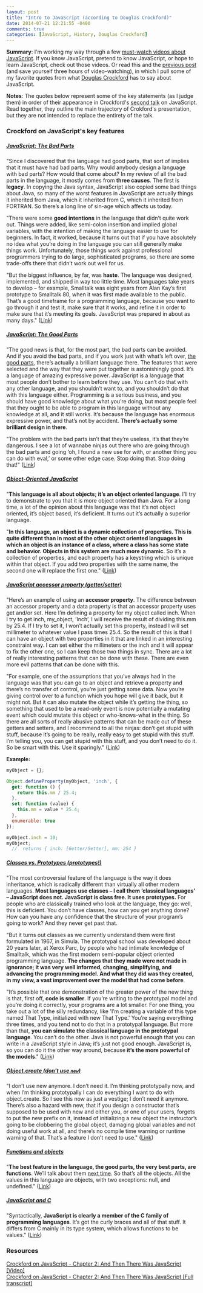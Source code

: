 ```yaml
---
layout: post
title: "Intro to JavaScript (according to Douglas Crockford)"
date: 2014-07-21 12:21:55 -0400
comments: true
categories: [JavaScript, History, Douglas Crockford]
---
```

<strong>Summary</strong>: I'm working my way through a few <a href="https://github.com/bolshchikov/js-must-watch">must-watch videos about JavaScript</a>. If you know JavaScript, pretend to know JavaScript, or hope to learn JavaScript, check out those videos. Or read this and the <a href="/blog/2014/07/21/javascripts-historical-context-crockford">previous post</a> (and save yourself three hours of video-watching), in which I pull some of my favorite quotes from what <a href="https://en.wikipedia.org/wiki/Douglas_Crockford">Douglas Crockford</a> has to say about JavaScript.

<strong>Notes</strong>: The quotes below represent some of the key statements (as I judge them) in order of their appearance in Crockford's <a href="http://youtu.be/RO1Wnu-xKoY">second talk</a> on JavaScript. Read together, they outline the main trajectory of Crokford's presentation, but they are not intended to replace the entirety of the talk.

<h3>Crockford on JavaScript's key features</h3>

<u><h5>JavaScript: The Bad Parts</h5></u>
"Since I discovered that the language had good parts, that sort of implies that it must have had bad parts. Why would anybody design a language with bad parts? How would that come about? In my review of all the bad parts in the language, it mostly comes from <strong>three causes</strong>. The first is <strong>legacy</strong>. In copying the Java syntax, JavaScript also copied some bad things about Java, so many of the worst features in JavaScript are actually things it inherited from Java, which it inherited from C, which it inherited from FORTRAN. So there’s a long line of sin-age which affects us today.

"There were some <strong>good intentions</strong> in the language that didn’t quite work out. Things were added, like semi-colon insertion and implied global variables, with the intention of making the language easier to use for beginners. In fact, it worked, because it turns out that if you have absolutely no idea what you’re doing in the language you can still generally make things work. Unfortunately, those things work against professional programmers trying to do large, sophisticated programs, so there are some trade-offs there that didn’t work out well for us.

"But the biggest influence, by far, was <strong>haste</strong>. The language was designed, implemented, and shipped in way too little time. Most languages take years to develop – for example, Smalltalk was eight years from Alan Kay’s first prototype to Smalltalk 80, when it was first made available to the public. That’s a good timeframe for a programming language, because you want to go through it and test it, make sure that it works, and refine it in order to make sure that it’s meeting its goals. JavaScript was prepared in about as many days." (<a href="http://youtu.be/RO1Wnu-xKoY?t=12m22s">Link</a>)

<!--more-->

<u><h5>JavaScript: The Good Parts</h5></u>
"The good news is that, for the most part, the bad parts can be avoided. And if you avoid the bad parts, and if you work just with what’s left over, <a href="http://www.amazon.com/JavaScript-Good-Parts-Douglas-Crockford/dp/0596517742">the good parts</a>, there’s actually a brilliant language there. The features that were selected and the way that they were put together is astonishingly good. It’s a language of amazing expressive power. JavaScript is a language that most people don’t bother to learn before they use. You can’t do that with any other language, and you shouldn’t want to, and you shouldn’t do that with this language either. Programming is a serious business, and you should have good knowledge about what you’re doing, but most people feel that they ought to be able to program in this language without any knowledge at all, and it still works. It’s because the language has enormous expressive power, and that’s not by accident. <strong>There’s actually some brilliant design in there</strong>.

"The problem with the bad parts isn’t that they’re useless, it’s that they’re dangerous. I see a lot of wannabe ninjas out there who are going through the bad parts and going ‘oh, I found a new use for with, or another thing you can do with eval,’ or some other edge case. Stop doing that. Stop doing that!" (<a href="http://youtu.be/RO1Wnu-xKoY?t=14m44s">Link</a>)

<u><h5>Object-Oriented JavaScript</h5></u>
"<strong>This language is all about objects; it’s an object oriented language</strong>. I’ll try to demonstrate to you that it is more object oriented than Java. For a long time, a lot of the opinion about this language was that it’s not object oriented, it’s object based, it’s deficient. It turns out it’s actually a superior language.

"<strong>In this language, an object is a dynamic collection of properties. This is quite different than in most of the other object oriented languages in which an object is an instance of a class, where a class has some state and behavior. Objects in this system are much more dynamic</strong>. So it’s a collection of properties, and each property has a keystring which is unique within that object. If you add two properties with the same name, the second one will replace the first one." (<a href="http://youtu.be/RO1Wnu-xKoY?t=16m1s">Link</a>)

<u><h5>JavaScript accessor property (getter/setter)</h5></u>
"Here’s an example of using an <strong>accessor property</strong>. The difference between an accessor property and a data property is that an accessor property uses get and/or set. Here I’m defining a property for my object called inch. When I try to get inch, my_object, ’Inch’, I will receive the result of dividing this.mm by 25.4. If I try to set it, I won’t actually set this property, instead I will set millimeter to whatever value I pass times 25.4. So the result of this is that I can have an object with two properties in it that are linked in an interesting constraint way. I can set either the millimeters or the inch and it will appear to fix the other one, so I can keep those two things in sync. There are a lot of really interesting patterns that can be done with these. There are even more evil patterns that can be done with this.

"For example, one of the assumptions that you’ve always had in the language was that you can go to an object and retrieve a property and there’s no transfer of control, you’re just getting some data. Now you’re giving control over to a function which you hope will give it back, but it might not. But it can also mutate the object while it’s getting the thing, so something that used to be a read-only event is now potentially a mutating event which could mutate this object or who-knows-what in the thing. So there are all sorts of really abusive patterns that can be made out of these getters and setters, and I recommend to all the ninjas: don’t get stupid with stuff, because it’s going to be really, really easy to get stupid with this stuff. I’m telling you, you can get stupid with this stuff, and you don’t need to do it. So be smart with this. Use it sparingly." (<a href="http://youtu.be/RO1Wnu-xKoY?t=21m22s">Link</a>)

<strong>Example:</strong>
``` javascript Accessor property
myObject = {};

Object.defineProperty(myObject, 'inch', {
  get: function () {
    return this.mm / 25.4;
  },
  set: function (value) {
    this.mm = value * 25.4;
  },
  enumerable: true
});

myObject.inch = 10;
myObject;
  //  returns { inch: [Getter/Setter], mm: 254 }

```

<u><h5>Classes vs. Prototypes (prototypes!)</h5></u>
"The most controversial feature of the language is the way it does inheritance, which is radically different than virtually all other modern languages. <strong>Most languages use classes – I call them ‘classical languages’ – JavaScript does not. JavaScript is class free. It uses prototypes.</strong> For people who are classically trained who look at the language, they go: well, this is deficient. You don’t have classes, how can you get anything done? How can you have any confidence that the structure of your program’s going to work? And they never get past that.

"But it turns out classes as we currently understand them were first formulated in 1967, in Simula. The prototypal school was developed about 20 years later, at Xerox Parc, by people who had intimate knowledge of Smalltalk, which was the first modern semi-popular object oriented programming language. <strong>The changes that they made were not made in ignorance; it was very well informed, changing, simplifying, and advancing the programming model. And what they did was they created, in my view, a vast improvement over the model that had come before</strong>.

"It’s possible that one demonstration of the greater power of the new thing is that, first off, <strong>code is smaller</strong>. If you’re writing to the prototypal model and you’re doing it correctly, your programs are a lot smaller. For one thing, you take out a lot of the silly redundancy, like 'I’m creating a variable of this type named That Type, initialized with new That Type.' You’re saying everything three times, and you tend not to do that in a prototypal language. But more than that, <strong>you can simulate the classical language in the prototypal language</strong>. You can’t do the other. Java is not powerful enough that you can write in a JavaScript style in Java; it’s just not good enough. JavaScript is, so you can do it the other way around, because<strong> it’s the more powerful of the models</strong>." (<a href="http://youtu.be/RO1Wnu-xKoY?t=24m8s">Link</a>)

<u><h5>Object.create (don't use <code>new</code>)</h5></u>
"I don’t use new anymore. I don’t need it. I’m thinking prototypally now, and when I’m thinking prototypally I can do everything I want to do with object.create. So I see this now as just a vestige; I don’t need it anymore. There’s also a hazard with new, that if you design a constructor that’s supposed to be used with new and either you, or one of your users, forgets to put the new prefix on it, instead of initializing a new object the instructor’s going to be clobbering the global object, damaging global variables and not doing useful work at all, and there’s no compile time warning or runtime warning of that. That’s a feature I don’t need to use." (<a href="http://youtu.be/RO1Wnu-xKoY?t=31m26s">Link</a>)

<u><h5>Functions and objects</h5></u>
"<strong>The best feature in the language, the good parts, the very best parts, are functions</strong>. We’ll talk about them <a href="https://www.youtube.com/watch?v=ya4UHuXNygM">next time</a>. So that’s all the objects. All the values in this language are objects, with two exceptions: null, and undefined." (<a href="">Link</a>)

<u><h5>JavaScript and C</h5></u>
"Syntactically, <strong>JavaScript is clearly a member of the C family of programming languages</strong>. It’s got the curly braces and all of that stuff. It differs from C mainly in its type system, which allows functions to be values." (<a href="">Link</a>)

<h3>Resources</h3>
<a href="http://youtu.be/RO1Wnu-xKoY">Crockford on JavaScript - Chapter 2: And Then There Was JavaScript [Video]</a><br>
<a href="http://abraham.cs.uml.edu/~heines/91.461/resources/CrockfordOnJavaScript/crockonjs-2-transcript.pdf">Crockford on JavaScript - Chapter 2: And Then There Was JavaScript [Full transcript]</a><br>